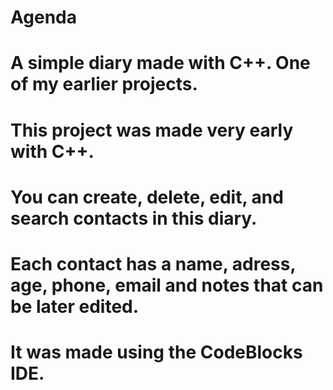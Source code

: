 # Agenda
# A simple diary made with C++. One of my earlier projects.
# This project was made very early with C++.
# You can create, delete, edit, and search contacts in this diary.
# Each contact has a name, adress, age, phone, email and notes that can be later edited.
# It was made using the CodeBlocks IDE.
